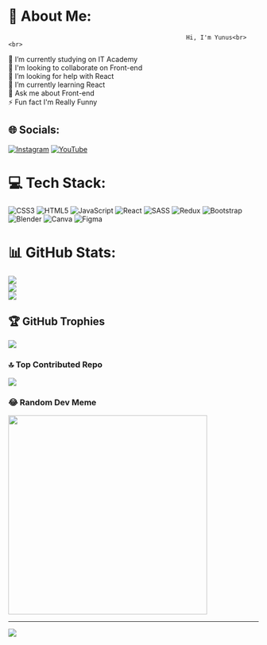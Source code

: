 # 💫 About Me:
                                                      Hi, I'm Yunus<br><br>
🔭 I’m currently studying on IT Academy<br>
🤝 I'm looking to collaborate on Front-end<br>
🙌 I’m looking for help with React<br>
🌱 I’m currently learning React<br>
💬 Ask me about Front-end<br>
⚡ Fun fact I'm Really Funny


## 🌐 Socials:
[![Instagram](https://img.shields.io/badge/Instagram-%23E4405F.svg?logo=Instagram&logoColor=white)](https://instagram.com/https://www.instagram.com/obidxojayev_y) [![YouTube](https://img.shields.io/badge/YouTube-%23FF0000.svg?logo=YouTube&logoColor=white)](https://youtube.com/@https://www.youtube.com/@theyuunus) 

# 💻 Tech Stack:
![CSS3](https://img.shields.io/badge/css3-%231572B6.svg?style=for-the-badge&logo=css3&logoColor=white) ![HTML5](https://img.shields.io/badge/html5-%23E34F26.svg?style=for-the-badge&logo=html5&logoColor=white) ![JavaScript](https://img.shields.io/badge/javascript-%23323330.svg?style=for-the-badge&logo=javascript&logoColor=%23F7DF1E) ![React](https://img.shields.io/badge/react-%2320232a.svg?style=for-the-badge&logo=react&logoColor=%2361DAFB) ![SASS](https://img.shields.io/badge/SASS-hotpink.svg?style=for-the-badge&logo=SASS&logoColor=white) ![Redux](https://img.shields.io/badge/redux-%23593d88.svg?style=for-the-badge&logo=redux&logoColor=white) ![Bootstrap](https://img.shields.io/badge/bootstrap-%23563D7C.svg?style=for-the-badge&logo=bootstrap&logoColor=white) ![Blender](https://img.shields.io/badge/blender-%23F5792A.svg?style=for-the-badge&logo=blender&logoColor=white) ![Canva](https://img.shields.io/badge/Canva-%2300C4CC.svg?style=for-the-badge&logo=Canva&logoColor=white) 	![Figma](https://img.shields.io/badge/figma-%23F24E1E.svg?style=for-the-badge&logo=figma&logoColor=white)
# 📊 GitHub Stats:
![](https://github-readme-stats.vercel.app/api?username=Botirkhoja&theme=merko&hide_border=true&include_all_commits=true&count_private=true)<br/>
![](https://github-readme-streak-stats.herokuapp.com/?user=Botirkhoja&theme=merko&hide_border=true)<br/>
![](https://github-readme-stats.vercel.app/api/top-langs/?username=Botirkhoja&theme=merko&hide_border=true&include_all_commits=true&count_private=true&layout=compact)

## 🏆 GitHub Trophies
![](https://github-profile-trophy.vercel.app/?username=Botirkhoja&theme=gruvbox&no-frame=false&no-bg=false&margin-w=4)

### 🔝 Top Contributed Repo
![](https://github-contributor-stats.vercel.app/api?username=Botirkhoja&limit=5&theme=nord&combine_all_yearly_contributions=true)

### 😂 Random Dev Meme
<img src='https://randommeme-five.vercel.app/' style="height: 400px;"/>

---
[![](https://visitcount.itsvg.in/api?id=Botirkhoja&icon=2&color=0)](https://visitcount.itsvg.in)

<!-- Proudly created with GPRM ( https://gprm.itsvg.in ) -->
